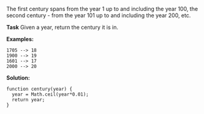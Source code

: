 The first century spans from the year 1 up to and including the year 100, the second century - from the year 101 up to and including the year 200, etc.

**Task**
Given a year, return the century it is in.

**Examples:**
```
1705 --> 18
1900 --> 19
1601 --> 17
2000 --> 20
```
**Solution:**
```
function century(year) {
  year = Math.ceil(year*0.01); 
  return year;
}
```